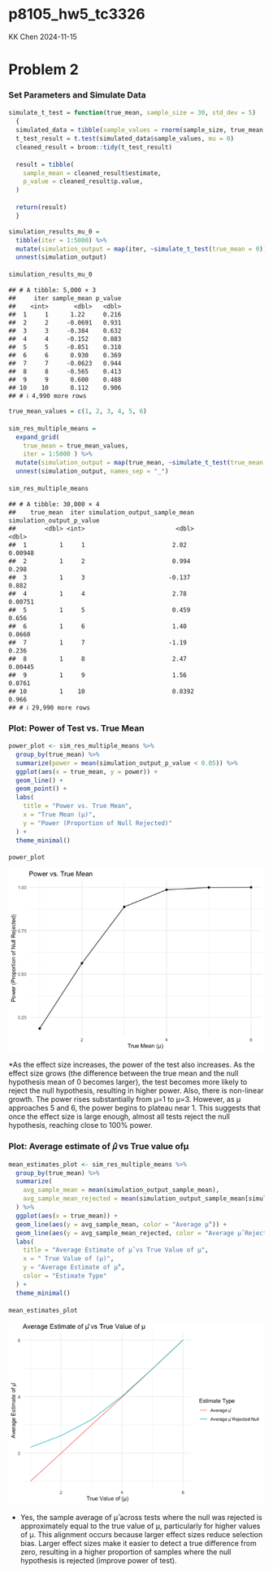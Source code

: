 p8105_hw5_tc3326
================
KK Chen
2024-11-15

# Problem 2

### Set Parameters and Simulate Data

``` r
simulate_t_test = function(true_mean, sample_size = 30, std_dev = 5) 
  {
  simulated_data = tibble(sample_values = rnorm(sample_size, true_mean, std_dev))
  t_test_result = t.test(simulated_data$sample_values, mu = 0)
  cleaned_result = broom::tidy(t_test_result)
  
  result = tibble(
    sample_mean = cleaned_result$estimate,
    p_value = cleaned_result$p.value,
  )
  
  return(result)
  }
```

``` r
simulation_results_mu_0 = 
  tibble(iter = 1:5000) %>%
  mutate(simulation_output = map(iter, ~simulate_t_test(true_mean = 0))) %>%
  unnest(simulation_output)

simulation_results_mu_0
```

    ## # A tibble: 5,000 × 3
    ##     iter sample_mean p_value
    ##    <int>       <dbl>   <dbl>
    ##  1     1      1.22     0.216
    ##  2     2     -0.0691   0.931
    ##  3     3     -0.384    0.632
    ##  4     4     -0.152    0.883
    ##  5     5     -0.851    0.318
    ##  6     6      0.930    0.369
    ##  7     7     -0.0623   0.944
    ##  8     8     -0.565    0.413
    ##  9     9      0.600    0.488
    ## 10    10      0.112    0.906
    ## # ℹ 4,990 more rows

``` r
true_mean_values = c(1, 2, 3, 4, 5, 6)

sim_res_multiple_means = 
  expand_grid(
    true_mean = true_mean_values,
    iter = 1:5000 ) %>%
  mutate(simulation_output = map(true_mean, ~simulate_t_test(true_mean = .x))) %>%
  unnest(simulation_output, names_sep = "_")

sim_res_multiple_means
```

    ## # A tibble: 30,000 × 4
    ##    true_mean  iter simulation_output_sample_mean simulation_output_p_value
    ##        <dbl> <int>                         <dbl>                     <dbl>
    ##  1         1     1                        2.02                     0.00948
    ##  2         1     2                        0.994                    0.298  
    ##  3         1     3                       -0.137                    0.882  
    ##  4         1     4                        2.78                     0.00751
    ##  5         1     5                        0.459                    0.656  
    ##  6         1     6                        1.40                     0.0660 
    ##  7         1     7                       -1.19                     0.236  
    ##  8         1     8                        2.47                     0.00445
    ##  9         1     9                        1.56                     0.0761 
    ## 10         1    10                        0.0392                   0.966  
    ## # ℹ 29,990 more rows

### Plot: Power of Test vs. True Mean

``` r
power_plot <- sim_res_multiple_means %>%
  group_by(true_mean) %>%
  summarize(power = mean(simulation_output_p_value < 0.05)) %>%
  ggplot(aes(x = true_mean, y = power)) +
  geom_line() +
  geom_point() +
  labs(
    title = "Power vs. True Mean",
    x = "True Mean (µ)",
    y = "Power (Proportion of Null Rejected)"
  ) +
  theme_minimal()

power_plot
```

![](p8105_hw5_tc3326_files/figure-gfm/unnamed-chunk-4-1.png)<!-- -->

\*As the effect size increases, the power of the test also increases. As
the effect size grows (the difference between the true mean and the null
hypothesis mean of 0 becomes larger), the test becomes more likely to
reject the null hypothesis, resulting in higher power. Also, there is
non-linear growth. The power rises substantially from μ=1 to μ=3.
However, as μ approaches 5 and 6, the power begins to plateau near 1.
This suggests that once the effect size is large enough, almost all
tests reject the null hypothesis, reaching close to 100% power.

### Plot: Average estimate of 𝜇̂ vs True value ofμ

``` r
mean_estimates_plot <- sim_res_multiple_means %>%
  group_by(true_mean) %>%
  summarize(
    avg_sample_mean = mean(simulation_output_sample_mean),
    avg_sample_mean_rejected = mean(simulation_output_sample_mean[simulation_output_p_value < 0.05])
  ) %>%
  ggplot(aes(x = true_mean)) +
  geom_line(aes(y = avg_sample_mean, color = "Average μ̂")) +
  geom_line(aes(y = avg_sample_mean_rejected, color = "Average μ̂ Rejected Null")) +
  labs(
    title = "Average Estimate of μ̂ vs True Value of μ",
    x = " True Value of (µ)",
    y = "Average Estimate of μ̂",
    color = "Estimate Type"
  ) +
  theme_minimal()

mean_estimates_plot
```

![](p8105_hw5_tc3326_files/figure-gfm/unnamed-chunk-5-1.png)<!-- -->

- Yes, the sample average of μ̂ across tests where the null was rejected
  is approximately equal to the true value of μ, particularly for higher
  values of μ. This alignment occurs because larger effect sizes reduce
  selection bias. Larger effect sizes make it easier to detect a true
  difference from zero, resulting in a higher proportion of samples
  where the null hypothesis is rejected (improve power of test).
